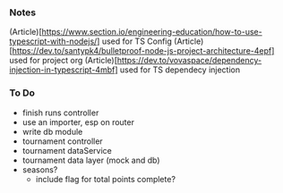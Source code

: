 ### Notes

(Article)[https://www.section.io/engineering-education/how-to-use-typescript-with-nodejs/] used for TS Config
(Article)[https://dev.to/santypk4/bulletproof-node-js-project-architecture-4epf] used for project org
(Article)[https://dev.to/vovaspace/dependency-injection-in-typescript-4mbf] used for TS dependecy injection



### To Do

* finish runs controller
* use an importer, esp on router
* write db module
* tournament controller
* tournament dataService
* tournament data layer (mock and db)
* seasons?  
    * include flag for total points complete?


